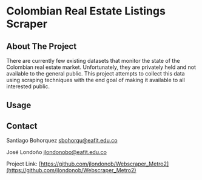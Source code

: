 # Colombian Real Estate Listings Scraper

## About The Project

There are currently few existing datasets that monitor the state of the Colombian real estate market. Unfortunately, they are privately held and not available to the general public. This project attempts to collect this data using scraping techniques with the end goal of making it available to all interested public.


## Usage

## Contact

Santiago Bohorquez [sbohorqu@eafit.edu.co](sbohorqu@eafit.edu.co)

José Londoño [jlondonobo@eafit.edu.co](jlondonobo@eafit.edu.co)

Project Link: [https://github.com/jlondonob/Webscraper_Metro2](https://github.com/jlondonob/Webscraper_Metro2)
